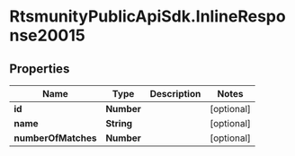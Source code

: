 # RtsmunityPublicApiSdk.InlineResponse20015

## Properties
Name | Type | Description | Notes
------------ | ------------- | ------------- | -------------
**id** | **Number** |  | [optional] 
**name** | **String** |  | [optional] 
**numberOfMatches** | **Number** |  | [optional] 


